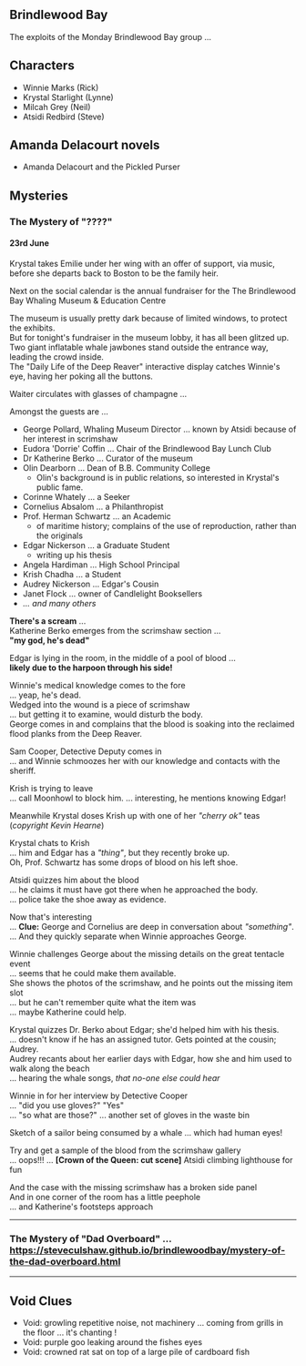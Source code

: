 ## Brindlewood Bay

The exploits of the Monday Brindlewood Bay group ...

## Characters

* Winnie Marks        (Rick)
* Krystal Starlight   (Lynne)
* Milcah Grey         (Neil)
* Atsidi Redbird      (Steve)

## Amanda Delacourt novels

* Amanda Delacourt and the Pickled Purser

## Mysteries

### The Mystery of "????"

#### 23rd June

Krystal takes Emilie under her wing with an offer of support, via music, before she departs back to Boston to be the family heir.

Next on the social calendar is the annual fundraiser for the The Brindlewood Bay Whaling Museum & Education Centre

The museum is usually pretty dark because of limited windows, to protect the exhibits.<br>
But for tonight's fundraiser in the museum lobby, it has all been glitzed up.<br>
Two giant inflatable whale jawbones stand outside the entrance way, leading the crowd inside.<br>
The "Daily Life of the Deep Reaver" interactive display catches Winnie's eye, having her poking all the buttons.

Waiter circulates with glasses of champagne ...

Amongst the guests are ...

* George Pollard, Whaling Museum Director ... known by Atsidi because of her interest in scrimshaw
* Eudora 'Dorrie' Coffin ... Chair of the Brindlewood Bay Lunch Club
* Dr Katherine Berko ... Curator of the museum
* Olin Dearborn ... Dean of B.B. Community College
  * Olin's background is in public relations, so interested in Krystal's public fame.
* Corinne Whately ... a Seeker
* Cornelius Absalom ... a Philanthropist
* Prof. Herman Schwartz ... an Academic
  * of maritime history; complains of the use of reproduction, rather than the originals
* Edgar Nickerson ... a Graduate Student
  * writing up his thesis
* Angela Hardiman ... High School Principal
* Krish Chadha ... a Student
* Audrey Nickerson ... Edgar's Cousin
* Janet Flock ... owner of Candlelight Booksellers
* *... and many others*

**There's a scream** ... <br>Katherine Berko emerges from the scrimshaw section ... <br>**"my god, he's dead"**

Edgar is lying in the room, in the middle of a pool of blood ... <br>**likely due to the harpoon through his side!**

Winnie's medical knowledge comes to the fore<br>
 ... yeap, he's dead.<br>
Wedged into the wound is a piece of scrimshaw<br>
 ... but getting it to examine, would disturb the body.<br>
George comes in and complains that the blood is soaking into the reclaimed flood planks from the Deep Reaver.

Sam Cooper, Detective Deputy comes in<br>
 ... and Winnie schmoozes her with our knowledge and contacts with the sheriff.

Krish is trying to leave<br>
 ... call Moonhowl to block him.
 ... interesting, he mentions knowing Edgar!

Meanwhile Krystal doses Krish up with one of her *"cherry ok"* teas (*copyright Kevin Hearne*)

Krystal chats to Krish<br>
 ... him and Edgar has a *"thing"*, but they recently broke up.<br>
Oh, Prof. Schwartz has some drops of blood on his left shoe.<br>

Atsidi quizzes him about the blood<br>
 ... he claims it must have got there when he approached the body.<br>
 ... police take the shoe away as evidence.

Now that's interesting<br>
 ... **Clue:** George and Cornelius are deep in conversation about *"something"*.<br>
 ... And they quickly separate when Winnie approaches George.

Winnie challenges George about the missing details on the great tentacle event<br>
 ... seems that he could make them available.<br>
She shows the photos of the scrimshaw, and he points out the missing item slot<br>
 ... but he can't remember quite what the item was<br>
 ... maybe Katherine could help.

Krystal quizzes Dr. Berko about Edgar; she'd helped him with his thesis.<br>
 ... doesn't know if he has an assigned tutor. Gets pointed at the cousin; Audrey.<br>
Audrey recants about her earlier days with Edgar, how she and him used to walk along the beach<br>
 ... hearing the whale songs, *that no-one else could hear*

Winnie in for her interview by Detective Cooper<br>
 ... "did you use gloves?" "Yes"<br>
 ... "so what are those?"
 ... another set of gloves in the waste bin

Sketch of a sailor being consumed by a whale ... which had human eyes!

Try and get a sample of the blood from the scrimshaw gallery<br>
 ... oops!!!
 ... **[Crown of the Queen: cut scene]** Atsidi climbing lighthouse for fun

And the case with the missing scrimshaw has a broken side panel<br>
And in one corner of the room has a little peephole<br>
 ... and Katherine's footsteps approach

---

### The Mystery of "Dad Overboard" ... <https://steveculshaw.github.io/brindlewoodbay/mystery-of-the-dad-overboard.html>

---

## Void Clues

* Void: growling repetitive noise, not machinery ... coming from grills in the floor ... it's chanting !
* Void: purple goo leaking around the fishes eyes
* Void: crowned rat sat on top of a large pile of cardboard fish
